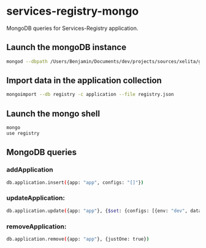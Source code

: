 # services-registry-mongo
MongoDB queries for Services-Registry application.

## Launch the mongoDB instance
``` bash
mongod --dbpath /Users/Benjamin/Documents/dev/projects/sources/xelita/github/services-registry-mongo/data/
```

## Import data in the application collection
``` bash
mongoimport --db registry -c application --file registry.json 
```

## Launch the mongo shell
``` bash
mongo
use registry
```

## MongoDB queries

### addApplication
``` bash
db.application.insert({app: "app", configs: "[]"})
```

### updateApplication:
``` bash
db.application.update({app: "app"}, {$set: {configs: [{env: "dev", data: [{apiUrl: "http://localhost:1337/api/v3"}]}]}})
```

### removeApplication:
``` bash
db.application.remove({app: "app"}, {justOne: true})
```